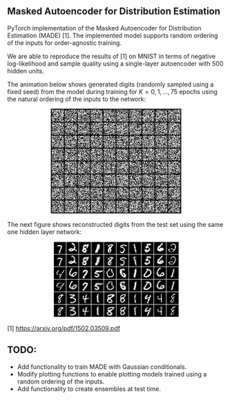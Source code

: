 ## Masked Autoencoder for Distribution Estimation
PyTorch implementation of the Masked Autoencoder for Distribution Estimation (MADE) [1]. The implemented model supports random ordering of the inputs for order-agnostic training. 

We are able to reproduce the results of [1] on MNIST in terms of negative log-likelihood and sample quality using a single-layer autoencoder with 500 hidden units. 

The animation below shows generated digits (randomly sampled using a fixed seed) from the model during training for $K=0,1,...,75$ epochs using the natural ordering of the inputs to the network:

<p align="center">
  <img src ="https://github.com/e-hulten/made/blob/master/gifs/model_500.gif">
</p>

The next figure shows reconstructed digits from the test set using the same one hidden layer network:

<p align="center">
  <img src ="https://github.com/e-hulten/made/blob/master/reconstruct/sample_75_epochs.png">
</p>

[1] https://arxiv.org/pdf/1502.03509.pdf

## TODO:
* Add functionality to train MADE with Gaussian conditionals.
* Modify plotting functions to enable plotting models trained using a random ordering of the inputs.
* Add functionality to create ensembles at test time. 
